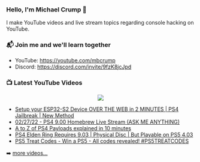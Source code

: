### Hello, I'm Michael Crump 👋

I make YouTube videos and live stream topics regarding console hacking on YouTube. 

### 📬 Join me and we'll learn together

- YouTube: https://youtube.com/mbcrump
- Discord: https://discord.com/invite/9fzK8jcJpd

### 📺 Latest YouTube Videos

<div align="center">

[<img src="https://img.shields.io/badge/-Subscribe-red?style=for-the-badge&logo=youtube&logoColor=white"/>](https://www.youtube.com/c/mbcrump?sub_confirmation=1)

</div>

<!-- YOUTUBE:START -->
- [Setup your ESP32-S2 Device OVER THE WEB in 2 MINUTES | PS4 Jailbreak | New Method](https://www.youtube.com/watch?v=-_PsR5jI4oY)
- [02/27/22 - PS4 9.00 Homebrew Live Stream &lpar;ASK ME ANYTHING&rpar;](https://www.youtube.com/watch?v=67-V-osmOB0)
- [A to Z of PS4 Payloads explained in 10 minutes](https://www.youtube.com/watch?v=_3LF2VDODno)
- [PS4 Elden Ring Requires 9.03 | Physical Disc | But Playable on PS5 4.03](https://www.youtube.com/watch?v=7SM2VfWrmZk)
- [PS5 Treat Codes - Win a PS5 - All codes revealed! #PS5TREATCODES](https://www.youtube.com/watch?v=5Xmi2BO9E30)
<!-- YOUTUBE:END -->

➡️ [more videos...](https://youtube.com/mbcrump)

